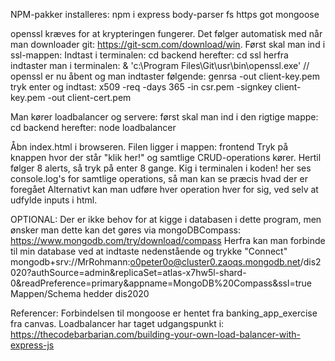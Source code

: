 NPM-pakker installeres: npm i express body-parser fs https got mongoose

openssl kræves for at krypteringen fungerer. Det følger automatisk med når man downloader git: https://git-scm.com/download/win.
Først skal man ind i ssl-mappen:
Indtast i terminalen: cd backend
herefter: cd ssl
herfra indtaster man i terminalen: & 'c:\Program Files\Git\usr\bin\openssl.exe'
//    openssl er nu åbent og man indtaster følgende: genrsa -out client-key.pem 
tryk enter og indtast: x509 -req -days 365 -in csr.pem -signkey client-key.pem -out client-cert.pem

Man kører loadbalancer og servere: 
først skal man ind i den rigtige mappe: cd backend
herefter: node loadbalancer

Åbn index.html i browseren. Filen ligger i mappen: frontend
Tryk på knappen hvor der står "klik her!" og samtlige CRUD-operations kører. Hertil følger 8 alerts, så tryk på enter 8 gange.
Kig i terminalen i koden! her ses console.log's for samtlige operations, så man kan se præcis hvad der er foregået
Alternativt kan man udføre hver operation hver for sig, ved selv at udfylde inputs i html.

OPTIONAL:
Der er ikke behov for at kigge i databasen i dette program, men ønsker man dette kan det gøres via mongoDBCompass: 
https://www.mongodb.com/try/download/compass 
Herfra kan man forbinde til min database ved at indtaste nedenstående og trykke "Connect"
mongodb+srv://MrRohmann:o0peter0o@cluster0.zaoqs.mongodb.net/dis2020?authSource=admin&replicaSet=atlas-x7hw5l-shard-0&readPreference=primary&appname=MongoDB%20Compass&ssl=true
Mappen/Schema hedder dis2020

Referencer: 
Forbindelsen til mongoose er hentet fra banking_app_exercise fra canvas.
Loadbalancer har taget udgangspunkt i: https://thecodebarbarian.com/building-your-own-load-balancer-with-express-js